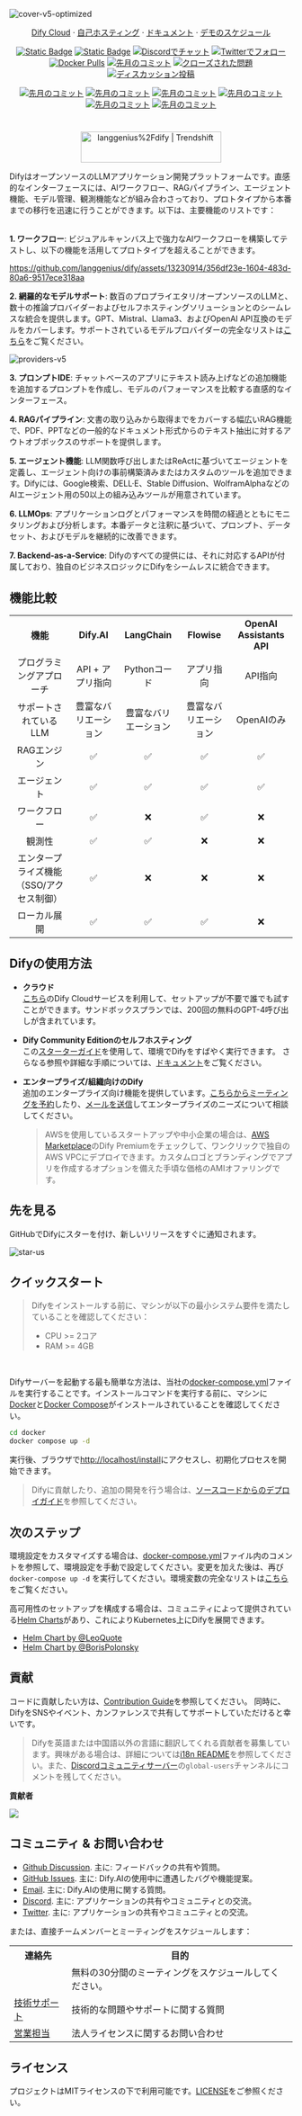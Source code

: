 ![cover-v5-optimized](https://github.com/langgenius/dify/assets/13230914/f9e19af5-61ba-4119-b926-d10c4c06ebab)

<p align="center">
  <a href="https://cloud.dify.ai">Dify Cloud</a> ·
  <a href="https://docs.dify.ai/getting-started/install-self-hosted">自己ホスティング</a> ·
  <a href="https://docs.dify.ai">ドキュメント</a> ·
  <a href="https://cal.com/guchenhe/dify-demo">デモのスケジュール</a>
</p>

<p align="center">
    <a href="https://dify.ai" target="_blank">
        <img alt="Static Badge" src="https://img.shields.io/badge/Product-F04438"></a>
    <a href="https://dify.ai/pricing" target="_blank">
        <img alt="Static Badge" src="https://img.shields.io/badge/free-pricing?logo=free&color=%20%23155EEF&label=pricing&labelColor=%20%23528bff"></a>
    <a href="https://discord.gg/FngNHpbcY7" target="_blank">
        <img src="https://img.shields.io/discord/1082486657678311454?logo=discord&labelColor=%20%235462eb&logoColor=%20%23f5f5f5&color=%20%235462eb"
            alt="Discordでチャット"></a>
    <a href="https://twitter.com/intent/follow?screen_name=dify_ai" target="_blank">
        <img src="https://img.shields.io/twitter/follow/dify_ai?logo=X&color=%20%23f5f5f5"
            alt="Twitterでフォロー"></a>
    <a href="https://hub.docker.com/u/langgenius" target="_blank">
        <img alt="Docker Pulls" src="https://img.shields.io/docker/pulls/langgenius/dify-web?labelColor=%20%23FDB062&color=%20%23f79009"></a>
    <a href="https://github.com/langgenius/dify/graphs/commit-activity" target="_blank">
        <img alt="先月のコミット" src="https://img.shields.io/github/commit-activity/m/langgenius/dify?labelColor=%20%2332b583&color=%20%2312b76a"></a>
    <a href="https://github.com/langgenius/dify/" target="_blank">
        <img alt="クローズされた問題" src="https://img.shields.io/github/issues-search?query=repo%3Alanggenius%2Fdify%20is%3Aclosed&label=issues%20closed&labelColor=%20%237d89b0&color=%20%235d6b98"></a>
    <a href="https://github.com/langgenius/dify/discussions/" target="_blank">
        <img alt="ディスカッション投稿" src="https://img.shields.io/github/discussions/langgenius/dify?labelColor=%20%239b8afb&color=%20%237a5af8"></a>
</p>

<p align="center">
  <a href="./README.md"><img alt="先月のコミット" src="https://img.shields.io/badge/English-d9d9d9"></a>
  <a href="./README_CN.md"><img alt="先月のコミット" src="https://img.shields.io/badge/简体中文-d9d9d9"></a>
  <a href="./README_JA.md"><img alt="先月のコミット" src="https://img.shields.io/badge/日本語-d9d9d9"></a>
  <a href="./README_ES.md"><img alt="先月のコミット" src="https://img.shields.io/badge/Español-d9d9d9"></a>
  <a href="./README_KL.md"><img alt="先月のコミット" src="https://img.shields.io/badge/Français-d9d9d9"></a>
  <a href="./README_FR.md"><img alt="先月のコミット" src="https://img.shields.io/badge/Klingon-d9d9d9"></a>
</p>

#

<p align="center">
  <a href="https://trendshift.io/repositories/2152" target="_blank"><img src="https://trendshift.io/api/badge/repositories/2152" alt="langgenius%2Fdify | Trendshift" style="width: 250px; height: 55px;" width="250" height="55"/></a>
</p>

DifyはオープンソースのLLMアプリケーション開発プラットフォームです。直感的なインターフェースには、AIワークフロー、RAGパイプライン、エージェント機能、モデル管理、観測機能などが組み合わさっており、プロトタイプから本番までの移行を迅速に行うことができます。以下は、主要機能のリストです：
</br> </br>

**1. ワークフロー**: 
  ビジュアルキャンバス上で強力なAIワークフローを構築してテストし、以下の機能を活用してプロトタイプを超えることができます。


  https://github.com/langgenius/dify/assets/13230914/356df23e-1604-483d-80a6-9517ece318aa



**2. 網羅的なモデルサポート**: 
  数百のプロプライエタリ/オープンソースのLLMと、数十の推論プロバイダーおよびセルフホスティングソリューションとのシームレスな統合を提供します。GPT、Mistral、Llama3、およびOpenAI API互換のモデルをカバーします。サポートされているモデルプロバイダーの完全なリストは[こちら](https://docs.dify.ai/getting-started/readme/model-providers)をご覧ください。

![providers-v5](https://github.com/langgenius/dify/assets/13230914/5a17bdbe-097a-4100-8363-40255b70f6e3)


**3. プロンプトIDE**: 
  チャットベースのアプリにテキスト読み上げなどの追加機能を追加するプロンプトを作成し、モデルのパフォーマンスを比較する直感的なインターフェース。

**4. RAGパイプライン**: 
  文書の取り込みから取得までをカバーする幅広いRAG機能で、PDF、PPTなどの一般的なドキュメント形式からのテキスト抽出に対するアウトオブボックスのサポートを提供します。

**5. エージェント機能**: 
  LLM関数呼び出しまたはReActに基づいてエージェントを定義し、エージェント向けの事前構築済みまたはカスタムのツールを追加できます。Difyには、Google検索、DELL·E、Stable Diffusion、WolframAlphaなどのAIエージェント用の50以上の組み込みツールが用意されています。

**6. LLMOps**: 
  アプリケーションログとパフォーマンスを時間の経過とともにモニタリングおよび分析します。本番データと注釈に基づいて、プロンプト、データセット、およびモデルを継続的に改善できます。

**7. Backend-as-a-Service**: 
  Difyのすべての提供には、それに対応するAPIが付属しており、独自のビジネスロジックにDifyをシームレスに統合できます。


## 機能比較
<table style="width: 100%;">
  <tr>
    <th align="center">機能</th>
    <th align="center">Dify.AI</th>
    <th align="center">LangChain</th>
    <th align="center">Flowise</th>
    <th align="center">OpenAI Assistants API</th>
  </tr>
  <tr>
    <td align="center">プログラミングアプローチ</td>
    <td align="center">API + アプリ指向</td>
    <td align="center">Pythonコード</td>
    <td align="center">アプリ指向</td>
    <td align="center">API指向</td>
  </tr>
  <tr>
    <td align="center">サポートされているLLM</td>
    <td align="center">豊富なバリエーション</td>
    <td align="center">豊富なバリエーション</td>
    <td align="center">豊富なバリエーション</td>
    <td align="center">OpenAIのみ</td>
  </tr>
  <tr>
    <td align="center">RAGエンジン</td>
    <td align="center">✅</td>
    <td align="center">✅</td>
    <td align="center">✅</td>
    <td align="center">✅</td>
  </tr>
  <tr>
    <td align="center">エージェント</td>
    <td align="center">✅</td>
    <td align="center">✅</td>
    <td align="center">✅</td>
    <td align="center">✅</td>
  </tr>
  <tr>
    <td align="center">ワークフロー</td>
    <td align="center">✅</td>
    <td align="center">❌</td>
    <td align="center">✅</td>
    <td align="center">❌</td>
  </tr>
  <tr>
    <td align="center">観測性</td>
    <td align="center">✅</td>
    <td align="center">✅</td>
    <td align="center">❌</td>
    <td align="center">❌</td>
  </tr>
  <tr>
    <td align="center">エンタープライズ機能（SSO/アクセス制御）</td>
    <td align="center">✅</td>
    <td align="center">❌</td>
    <td align="center">❌</td>
    <td align="center">❌</td>
  </tr>
  <tr>
    <td align="center">ローカル展開</td>
    <td align="center">✅</td>
    <td align="center">✅</td>
    <td align="center">✅</td>
    <td align="center">❌</td>
  </tr>
</table>

## Difyの使用方法

- **クラウド </br>**
[こちら](https://dify.ai)のDify Cloudサービスを利用して、セットアップが不要で誰でも試すことができます。サンドボックスプランでは、200回の無料のGPT-4呼び出しが含まれています。

- **Dify Community Editionのセルフホスティング</br>**
この[スターターガイド](#quick-start)を使用して、環境でDifyをすばやく実行できます。
さらなる参照や詳細な手順については、[ドキュメント](https://docs.dify.ai)をご覧ください。

- **エンタープライズ/組織向けのDify</br>**
追加のエンタープライズ向け機能を提供しています。[こちらからミーティングを予約](https://cal.com/guchenhe/30min)したり、[メールを送信](mailto:business@dify.ai?subject=[GitHub]Business%20License%20Inquiry)してエンタープライズのニーズについて相談してください。 </br>
  > AWSを使用しているスタートアップや中小企業の場合は、[AWS Marketplace](https://aws.amazon.com/marketplace/pp/prodview-t22mebxzwjhu6)のDify Premiumをチェックして、ワンクリックで独自のAWS VPCにデプロイできます。カスタムロゴとブランディングでアプリを作成するオプションを備えた手頃な価格のAMIオファリングです。


## 先を見る

GitHubでDifyにスターを付け、新しいリリースをすぐに通知されます。

![star-us](https://github.com/langgenius/dify/assets/13230914/b823edc1-6388-4e25-ad45-2f6b187adbb4)



## クイックスタート
> Difyをインストールする前に、マシンが以下の最小システム要件を満たしていることを確認してください：
> 
>- CPU >= 2コア
>- RAM >= 4GB

</br>

Difyサーバーを起動する最も簡単な方法は、当社の[docker-compose.yml](docker/docker-compose.yaml)ファイルを実行することです。インストールコマンドを実行する前に、マシンに[Docker](https://docs.docker.com/get-docker/)と[Docker Compose](https://docs.docker.com/compose/install/)がインストールされていることを確認してください。

```bash
cd docker
docker compose up -d
```

実行後、ブラウザで[http://localhost/install](http://localhost/install)にアクセスし、初期化プロセスを開始できます。

> Difyに貢献したり、追加の開発を行う場合は、[ソースコードからのデプロイガイド](https://docs.dify.ai/getting-started/install-self-hosted/local-source-code)を参照してください。

## 次のステップ

環境設定をカスタマイズする場合は、[docker-compose.yml](docker/docker-compose.yaml)ファイル内のコメントを参照して、環境設定を手動で設定してください。変更を加えた後は、再び `docker-compose up -d` を実行してください。環境変数の完全なリストは[こちら](https://docs.dify.ai/getting-started/install-self-hosted/environments)をご覧ください。

高可用性のセットアップを構成する場合は、コミュニティによって提供されている[Helm Charts](https://helm.sh/)があり、これによりKubernetes上にDifyを展開できます。

- [Helm Chart by @LeoQuote](https://github.com/douban/charts/tree/master/charts/dify)
- [Helm Chart by @BorisPolonsky](https://github.com/BorisPolonsky/dify-helm)


## 貢献

コードに貢献したい方は、[Contribution Guide](https://github.com/langgenius/dify/blob/main/CONTRIBUTING.md)を参照してください。
同時に、DifyをSNSやイベント、カンファレンスで共有してサポートしていただけると幸いです。


> Difyを英語または中国語以外の言語に翻訳してくれる貢献者を募集しています。興味がある場合は、詳細については[i18n README](https://github.com/langgenius/dify/blob/main/web/i18n/README.md)を参照してください。また、[Discordコミュニティサーバー](https://discord.gg/8Tpq4AcN9c)の`global-users`チャンネルにコメントを残してください。

**貢献者**

<a href="https://github.com/langgenius/dify/graphs/contributors">
  <img src="https://contrib.rocks/image?repo=langgenius/dify" />
</a>

## コミュニティ & お問い合わせ

* [Github Discussion](https://github.com/langgenius/dify/discussions). 主に: フィードバックの共有や質問。
* [GitHub Issues](https://github.com/langgenius/dify/issues). 主に: Dify.AIの使用中に遭遇したバグや機能提案。
* [Email](mailto:support@dify.ai?subject=[GitHub]Questions%20About%20Dify). 主に: Dify.AIの使用に関する質問。
* [Discord](https://discord.gg/FngNHpbcY7). 主に: アプリケーションの共有やコミュニティとの交流。
* [Twitter](https://twitter.com/dify_ai). 主に: アプリケーションの共有やコミュニティとの交流。

または、直接チームメンバーとミーティングをスケジュールします：

<table>
  <tr>
    <th>連絡先</th>
    <th>目的</th>
  </tr>
  <tr>
    <td><a href='https://cal.com

/guchenhe/30min'>ミーティング</a></td>
    <td>無料の30分間のミーティングをスケジュールしてください。</td>
  </tr>
  <tr>
    <td><a href='mailto:support@dify.ai?subject=[GitHub]Technical%20Support'>技術サポート</a></td>
    <td>技術的な問題やサポートに関する質問</td>
  </tr>
  <tr>
    <td><a href='mailto:business@dify.ai?subject=[GitHub]Business%20License%20Inquiry'>営業担当</a></td>
    <td>法人ライセンスに関するお問い合わせ</td>
  </tr>
</table>


## ライセンス

プロジェクトはMITライセンスの下で利用可能です。[LICENSE](LICENSE)をご参照ください。
